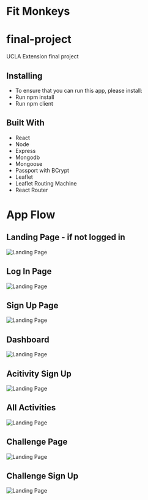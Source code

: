 # Fit Monkeys
# final-project
UCLA Extension final project


## Installing
* To ensure that you can run this app, please install:
* Run npm install
* Run npm client

## Built With
* React
* Node 
* Express
* Mongodb
* Mongoose
* Passport with BCrypt
* Leaflet
* Leaflet Routing Machine
* React Router

# App Flow

## Landing Page - if not logged in
![Landing Page](https://i.imgur.com/4b0wwEu.jpg)

## Log In Page 
![Landing Page](https://i.imgur.com/XR8p3Zt.jpg)

## Sign Up Page
![Landing Page](https://i.imgur.com/pxOfOXX.png)

## Dashboard
![Landing Page](https://i.imgur.com/hZ1nHbX.jpg)

## Acitivity Sign Up
![Landing Page](https://i.imgur.com/NCRA0ZI.jpg)

## All Activities
![Landing Page](https://i.imgur.com/saieGup.jpg)

## Challenge Page
![Landing Page](https://i.imgur.com/bean94Q.jpg)

## Challenge Sign Up
![Landing Page](https://i.imgur.com/w8KpIaO.png)



